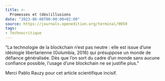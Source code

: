 ```yaml
---
title: >-
  Promesses et (dés)illusions
date: "2023-06-08T00:00:00+02:00"
source: https://journals.openedition.org/terminal/9059
tags:
- Technocritique
---
```


"La technologie de la blockchain n’est pas neutre : elle est issue d’une idéologie libertarienne (Golumbia, 2016) qui présuppose un monde de défiance généralisée. Dès que l’on sort du cadre d’un monde sans aucune confiance possible, l’usage d’une blockchain ne se justifie plus." 

Merci Pablo Rauzy pour cet article scientifique incisif.
